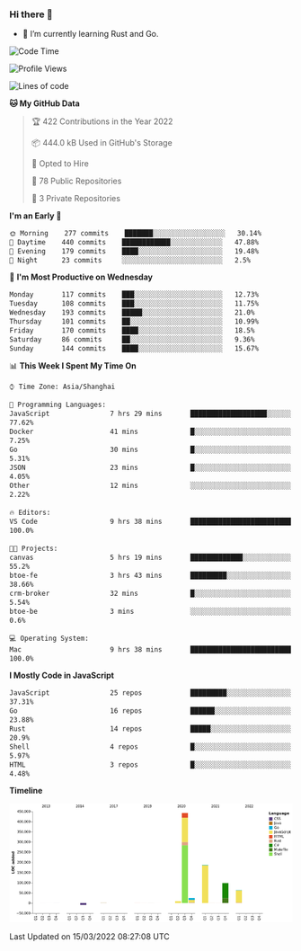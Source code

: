 ### Hi there 👋

- 🌱 I’m currently learning Rust and Go.

<!--START_SECTION:waka-->
![Code Time](http://img.shields.io/badge/Code%20Time-303%20hrs%2058%20mins-blue)

![Profile Views](http://img.shields.io/badge/Profile%20Views-0-blue)

![Lines of code](https://img.shields.io/badge/From%20Hello%20World%20I%27ve%20Written-823%20Thousand%20lines%20of%20code-blue)

**🐱 My GitHub Data** 

> 🏆 422 Contributions in the Year 2022
 > 
> 📦 444.0 kB Used in GitHub's Storage 
 > 
> 💼 Opted to Hire
 > 
> 📜 78 Public Repositories 
 > 
> 🔑 3 Private Repositories  
 > 
**I'm an Early 🐤** 

```text
🌞 Morning    277 commits    ███████░░░░░░░░░░░░░░░░░░   30.14% 
🌆 Daytime    440 commits    ████████████░░░░░░░░░░░░░   47.88% 
🌃 Evening    179 commits    ████░░░░░░░░░░░░░░░░░░░░░   19.48% 
🌙 Night      23 commits     ░░░░░░░░░░░░░░░░░░░░░░░░░   2.5%

```
📅 **I'm Most Productive on Wednesday** 

```text
Monday       117 commits    ███░░░░░░░░░░░░░░░░░░░░░░   12.73% 
Tuesday      108 commits    ███░░░░░░░░░░░░░░░░░░░░░░   11.75% 
Wednesday    193 commits    █████░░░░░░░░░░░░░░░░░░░░   21.0% 
Thursday     101 commits    ██░░░░░░░░░░░░░░░░░░░░░░░   10.99% 
Friday       170 commits    ████░░░░░░░░░░░░░░░░░░░░░   18.5% 
Saturday     86 commits     ██░░░░░░░░░░░░░░░░░░░░░░░   9.36% 
Sunday       144 commits    ████░░░░░░░░░░░░░░░░░░░░░   15.67%

```


📊 **This Week I Spent My Time On** 

```text
⌚︎ Time Zone: Asia/Shanghai

💬 Programming Languages: 
JavaScript               7 hrs 29 mins       ███████████████████░░░░░░   77.62% 
Docker                   41 mins             █░░░░░░░░░░░░░░░░░░░░░░░░   7.25% 
Go                       30 mins             █░░░░░░░░░░░░░░░░░░░░░░░░   5.31% 
JSON                     23 mins             █░░░░░░░░░░░░░░░░░░░░░░░░   4.05% 
Other                    12 mins             ░░░░░░░░░░░░░░░░░░░░░░░░░   2.22%

🔥 Editors: 
VS Code                  9 hrs 38 mins       █████████████████████████   100.0%

🐱‍💻 Projects: 
canvas                   5 hrs 19 mins       █████████████░░░░░░░░░░░░   55.2% 
btoe-fe                  3 hrs 43 mins       █████████░░░░░░░░░░░░░░░░   38.66% 
crm-broker               32 mins             █░░░░░░░░░░░░░░░░░░░░░░░░   5.54% 
btoe-be                  3 mins              ░░░░░░░░░░░░░░░░░░░░░░░░░   0.6%

💻 Operating System: 
Mac                      9 hrs 38 mins       █████████████████████████   100.0%

```

**I Mostly Code in JavaScript** 

```text
JavaScript               25 repos            █████████░░░░░░░░░░░░░░░░   37.31% 
Go                       16 repos            ██████░░░░░░░░░░░░░░░░░░░   23.88% 
Rust                     14 repos            █████░░░░░░░░░░░░░░░░░░░░   20.9% 
Shell                    4 repos             █░░░░░░░░░░░░░░░░░░░░░░░░   5.97% 
HTML                     3 repos             █░░░░░░░░░░░░░░░░░░░░░░░░   4.48%

```


**Timeline**

![Chart not found](https://raw.githubusercontent.com/elton/elton/main/charts/bar_graph.png) 


 Last Updated on 15/03/2022 08:27:08 UTC
<!--END_SECTION:waka-->

<!--
**elton/elton** is a ✨ _special_ ✨ repository because its `README.md` (this file) appears on your GitHub profile.

Here are some ideas to get you started:

- 🔭 I’m currently working on ...
- 🌱 I’m currently learning ...
- 👯 I’m looking to collaborate on ...
- 🤔 I’m looking for help with ...
- 💬 Ask me about ...
- 📫 How to reach me: ...
- 😄 Pronouns: ...
- ⚡ Fun fact: ...
-->
